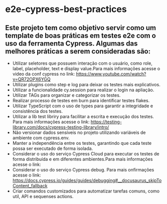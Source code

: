 # e2e-cypress-best-practices
## Este projeto tem como objetivo servir como um template de boas práticas em testes e2e com o uso da ferramenta Cypress. Algumas das melhores práticas a serem consideradas são:

- Utilizar seletores que possuem interação com o usuário, como role, label, placeholder, text e display value.Para mais informações acesse o video da conf cypress no link: https://www.youtube.com/watch?v=QR72OPX6YGQ
- Utilizar plugins como step e log para deixar os testes mais explicativos.
- Utilizar a funcionalidade cy.session para realizar o login na apliação.
- Utilizar TAGs para organizar e categorizar os testes.
- Realizar processo de testes em burn para identificar testes flakes.
- Utilizar TypeScript com o uso de types para garantir a integridade e consistência dos testes.
- Utilizar a lib test libriry para facilitar a escrita e execução dos testes. Para mais informações acesse o link:  https://testing-library.com/docs/cypress-testing-library/intro/
- Não versionar dados sensíveis no projeto utilizando variáveis de ambiente com cypress.env.
- Manter a independência entre os testes, garantindo que cada teste possa ser executado de forma isolada.
- Considerar o uso do serviço Cypress Cloud para executar os testes de forma distribuída e em diferentes ambientes.Para mais informações acesse o link:
- Considerar o uso do serviço Cypress debug. Para mais onfirmações acesse o link: https://docs.cypress.io/guides/guides/debugging#__docusaurus_skipToContent_fallback
- Criar comandos customizados para automatizar tarefas comuns, como util, API e sequenses actions.
